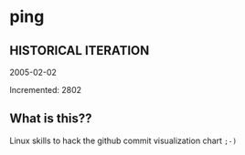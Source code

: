 # ping

## HISTORICAL ITERATION
2005-02-02

Incremented: 2802

## What is this?? 
Linux skills to hack the github commit visualization chart `;-)`
